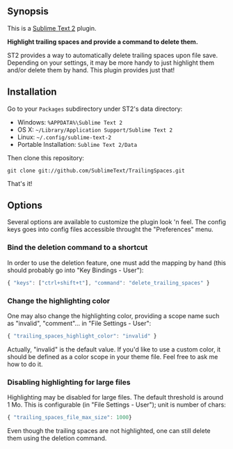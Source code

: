 ## Synopsis

This is a [Sublime Text 2](http://www.sublimetext.com/2) plugin.

**Highlight trailing spaces and provide a command to delete them.**

ST2 provides a way to automatically delete trailing spaces upon file save.
Depending on your settings, it may be more handy to just highlight them and/or
delete them by hand. This plugin provides just that!

## Installation

Go to your `Packages` subdirectory under ST2's data directory:

* Windows: `%APPDATA%\Sublime Text 2`
* OS X: `~/Library/Application Support/Sublime Text 2`
* Linux: `~/.config/sublime-text-2`
* Portable Installation: `Sublime Text 2/Data`

Then clone this repository:

    git clone git://github.com/SublimeText/TrailingSpaces.git

That's it!

## Options

Several options are available to customize the plugin look 'n feel. The
config keys goes into config files accessible throught the "Preferences"
menu.

### Bind the deletion command to a shortcut

In order to use the deletion feature, one must add the mapping by hand
(this should probably go into "Key Bindings - User"):

``` js
{ "keys": ["ctrl+shift+t"], "command": "delete_trailing_spaces" }
```

### Change the highlighting color

One may also change the highlighting color, providing a scope name such
as "invalid", "comment"... in "File Settings - User":

``` js
{ "trailing_spaces_highlight_color": "invalid" }
```

Actually, "invalid" is the default value. If you'd like to use a custom color,
it should be defined as a color scope in your theme file. Feel free to ask me
how to do it.

### Disabling highlighting for large files

Highlighting may be disabled for large files. The default threshold is around
1 Mo. This is configurable (in "File Settings - User"); unit is number of chars:

``` js
{ "trailing_spaces_file_max_size": 1000}
```

Even though the trailing spaces are not highlighted, one can still delete them
using the deletion command.
